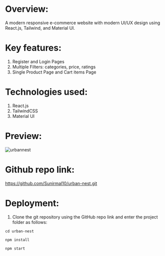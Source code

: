 # Overview:

A modern responsive e-commerce website with modern UI/UX design using React.js, Tailwind, and Material UI.

# Key features:

1. Register and Login Pages
2. Multiple Filters: categories, price, ratings
3. Single Product Page and Cart items Page

# Technologies used:

1. React.js
2. TailwindCSS
3. Material UI

# Preview:

![urbannest](https://github.com/Sunirmal10/urban-nest/assets/119140881/f227c43d-e772-4ee5-9bbc-c3467cbcb011)

# Github repo link:

https://github.com/Sunirmal10/urban-nest.git

# Deployment:

1. Clone the git repository using the GitHub repo link and enter the project folder as follows:

 ```
cd urban-nest
```

```
npm install
```

```
npm start
```
